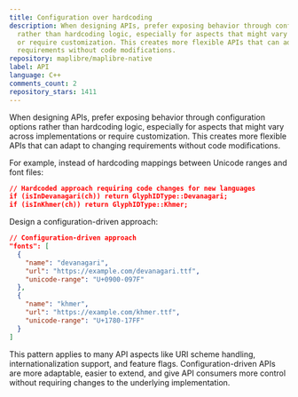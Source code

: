 ```yaml
---
title: Configuration over hardcoding
description: When designing APIs, prefer exposing behavior through configuration options
  rather than hardcoding logic, especially for aspects that might vary across implementations
  or require customization. This creates more flexible APIs that can adapt to changing
  requirements without code modifications.
repository: maplibre/maplibre-native
label: API
language: C++
comments_count: 2
repository_stars: 1411
---
```


When designing APIs, prefer exposing behavior through configuration options rather than hardcoding logic, especially for aspects that might vary across implementations or require customization. This creates more flexible APIs that can adapt to changing requirements without code modifications.

For example, instead of hardcoding mappings between Unicode ranges and font files:

```json
// Hardcoded approach requiring code changes for new languages
if (isInDevanagari(ch)) return GlyphIDType::Devanagari;
if (isInKhmer(ch)) return GlyphIDType::Khmer;
```

Design a configuration-driven approach:
```json
// Configuration-driven approach
"fonts": [
  {
    "name": "devanagari",
    "url": "https://example.com/devanagari.ttf",
    "unicode-range": "U+0900-097F"
  },
  {
    "name": "khmer",
    "url": "https://example.com/khmer.ttf",
    "unicode-range": "U+1780-17FF"
  }
]
```

This pattern applies to many API aspects like URI scheme handling, internationalization support, and feature flags. Configuration-driven APIs are more adaptable, easier to extend, and give API consumers more control without requiring changes to the underlying implementation.